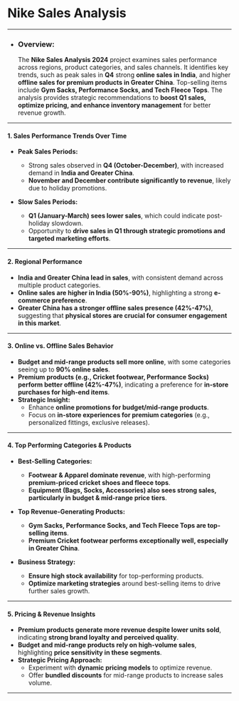 # Nike Sales Analysis #
---
- ### Overview:
  The **Nike Sales Analysis 2024** project examines sales performance across regions, product categories, and sales channels. It identifies key trends, such as peak sales in **Q4** strong **online sales in India**, and higher **offline sales for premium products in Greater China**. Top-selling items include **Gym Sacks, Performance Socks, and Tech Fleece Tops**. The analysis provides strategic recommendations to **boost Q1 sales, optimize pricing, and enhance inventory management** for better revenue growth.
---
#### **1. Sales Performance Trends Over Time**
- **Peak Sales Periods:**  
  - Strong sales observed in **Q4 (October-December)**, with increased demand in **India and Greater China**.  
  - **November and December contribute significantly to revenue**, likely due to holiday promotions.  

- **Slow Sales Periods:**  
  - **Q1 (January-March) sees lower sales**, which could indicate post-holiday slowdown.  
  - Opportunity to **drive sales in Q1 through strategic promotions and targeted marketing efforts**.  

---

#### **2. Regional Performance**
- **India and Greater China lead in sales**, with consistent demand across multiple product categories.  
- **Online sales are higher in India (50%-90%)**, highlighting a strong **e-commerce preference**.  
- **Greater China has a stronger offline sales presence (42%-47%)**, suggesting that **physical stores are crucial for consumer engagement in this market**.  

---

#### **3. Online vs. Offline Sales Behavior**
- **Budget and mid-range products sell more online**, with some categories seeing up to **90% online sales**.  
- **Premium products (e.g., Cricket footwear, Performance Socks) perform better offline (42%-47%)**, indicating a preference for **in-store purchases for high-end items**.  
- **Strategic Insight:**  
  - Enhance **online promotions for budget/mid-range products**.  
  - Focus on **in-store experiences for premium categories** (e.g., personalized fittings, exclusive releases).  

---

#### **4. Top Performing Categories & Products**
- **Best-Selling Categories:**  
  - **Footwear & Apparel dominate revenue**, with high-performing **premium-priced cricket shoes and fleece tops**.  
  - **Equipment (Bags, Socks, Accessories) also sees strong sales, particularly in budget & mid-range price tiers**.  

- **Top Revenue-Generating Products:**  
  - **Gym Sacks, Performance Socks, and Tech Fleece Tops are top-selling items**.  
  - **Premium Cricket footwear performs exceptionally well, especially in Greater China**.  

- **Business Strategy:**  
  - **Ensure high stock availability** for top-performing products.  
  - **Optimize marketing strategies** around best-selling items to drive further sales growth.  

---

#### **5. Pricing & Revenue Insights**
- **Premium products generate more revenue despite lower units sold**, indicating **strong brand loyalty and perceived quality**.  
- **Budget and mid-range products rely on high-volume sales**, highlighting **price sensitivity in these segments**.  
- **Strategic Pricing Approach:**  
  - Experiment with **dynamic pricing models** to optimize revenue.  
  - Offer **bundled discounts** for mid-range products to increase sales volume.  

---


